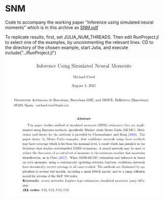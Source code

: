 # SNM
Code to accompany the working paper "Inference using simulated neural moments" which is in this archive as [SNM.pdf](https://github.com/mcreel/SNM/raw/master/SNM.pdf)

To replicate results, first, set JULIA_NUM_THREADS. Then edit RunProject.jl to select one of the examples, by uncommenting 
the relevant lines. CD to the directory of the chosen example, start Julia, and execute include("../RunProject.jl")



![example](https://github.com/mcreel/SNM/blob/master/abstract.png)

